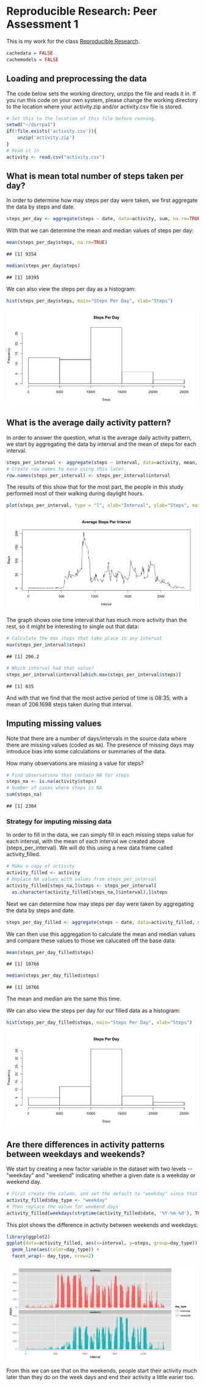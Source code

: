 # Reproducible Research: Peer Assessment 1
This is my work for the class [Reproducible Research](https://www.coursera.org/course/repdata).


```r
cachedata = FALSE
cachemodels = FALSE
```
## Loading and preprocessing the data

The code below sets the working directory, unzips the file and reads it in.  If you run this code on your own system, please change the working directory to the location where your activity.zip and/or activity.csv file is stored.


```r
# Set this to the location of this file before running.
setwd("~/dsrrpa1")
if(!file.exists('activity.csv')){
    unzip('activity.zip')
}
# Read it in
activity <- read.csv("activity.csv")
```

## What is mean total number of steps taken per day?

In order to determine how may steps per day were taken, we first aggregate the data by steps and date.


```r
steps_per_day <- aggregate(steps ~ date, data=activity, sum, na.rm=TRUE, na.action=NULL)
```

With that we can determine the mean and median values of steps per day:


```r
mean(steps_per_day$steps, na.rm=TRUE)
```

```
## [1] 9354
```

```r
median(steps_per_day$steps)
```

```
## [1] 10395
```

We can also view the steps per day as a histogram:


```r
hist(steps_per_day$steps, main="Steps Per Day", xlab="Steps")
```

![plot of chunk unnamed-chunk-4](./PA1_template_files/figure-html/unnamed-chunk-4.png) 

## What is the average daily activity pattern?

In order to answer the question, what is the average daily activity pattern, we start by aggregating the data by interval and the mean of steps for each interval.


```r
steps_per_interval <- aggregate(steps ~ interval, data=activity, mean, na.rm=TRUE, na.action=NULL)
# Create row names to ease using this later.
row.names(steps_per_interval) <- steps_per_interval$interval
```

The results of this show that for the most part, the people in this study performed most of their walking during daylight hours.


```r
plot(steps_per_interval, type = "l", xlab="Interval", ylab="Steps", main="Average Steps Per Interval")
```

![plot of chunk unnamed-chunk-6](./PA1_template_files/figure-html/unnamed-chunk-6.png) 

The graph shows one time interval that has much more activity than the rest, so it might be interesting to single out that data:


```r
# Calculate the max steps that take place in any interval
max(steps_per_interval$steps)
```

```
## [1] 206.2
```

```r
# Which interval had that value?
steps_per_interval$interval[which.max(steps_per_interval$steps)]
```

```
## [1] 835
```

And with that we find that the most active period of time is 08:35, with a mean of 206.1698 steps taken during that interval.

## Imputing missing values

Note that there are a number of days/intervals in the source data where there are missing
values (coded as `NA`). The presence of missing days may introduce
bias into some calculations or summaries of the data.

How many observations are missing a value for steps?


```r
# Find observations that contain NA for steps
steps_na <- is.na(activity$steps)
# Number of cases where steps is NA
sum(steps_na)
```

```
## [1] 2304
```

### Strategy for imputing missing data

In order to fill in the data, we can simply fill in each missing steps value for each interval, with the mean of each interval we created above (steps_per_interval).  We will do this using a new data frame called activity_filled.


```r
# Make a copy of activity
activity_filled <- activity
# Replace NA values with values from steps_per_interval
activity_filled[steps_na,]$steps <- steps_per_interval[
  as.character(activity_filled[steps_na,]$interval),]$steps 
```

Next we can determine how may steps per day were taken by aggregating the data by steps and date.


```r
steps_per_day_filled <- aggregate(steps ~ date, data=activity_filled, sum, na.rm=TRUE, na.action=NULL) 
```

We can then use this aggregation to calculate the mean and median values and compare these values to those we calucated off the base data:


```r
mean(steps_per_day_filled$steps) 
```

```
## [1] 10766
```

```r
median(steps_per_day_filled$steps) 
```

```
## [1] 10766
```
The mean and median are the same this time.

We can also view the steps per day for our filled data as a histogram:


```r
hist(steps_per_day_filled$steps, main="Steps Per Day", xlab="Steps")
```

![plot of chunk unnamed-chunk-12](./PA1_template_files/figure-html/unnamed-chunk-12.png) 

## Are there differences in activity patterns between weekdays and weekends?

We start by creating a new factor variable in the dataset with two levels -- "weekday" and "weekend" indicating whether a given date is a weekday or weekend day.


```r
# First create the column, and set the default to "weekday" since that will be the majority
activity_filled$day_type <- "weekday"
# Then replace the value for weekend days
activity_filled[weekdays(strptime(activity_filled$date, '%Y-%m-%d'), TRUE) %in% c("Sat", "Sun"), ]$day_type <- "weekend"
```

This plot shows the difference in activity between weekends and weekdays:


```r
library(ggplot2)
ggplot(data=activity_filled, aes(x=interval, y=steps, group=day_type)) +
  geom_line(aes(color=day_type)) + 
  facet_wrap(~ day_type, nrow=2)
```

![plot of chunk unnamed-chunk-14](./PA1_template_files/figure-html/unnamed-chunk-14.png) 

From this we can see that on the weekends, people start their activity much later than they do on the week days and end their activity a little earier too.

